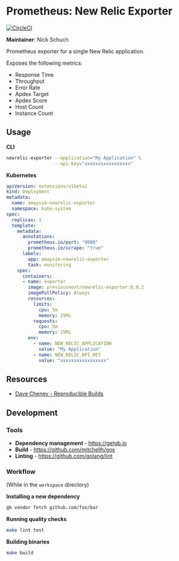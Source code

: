 Prometheus: New Relic Exporter
==============================

[![CircleCI](https://circleci.com/gh/previousnext/newrelic-exporter.svg?style=svg)](https://circleci.com/gh/previousnext/newrelic-exporter)

**Maintainer**: Nick Schuch

Prometheus exporter for a single New Relic application.

Exposes the following metrics:

* Response Time
* Throughput
* Error Rate
* Apdex Target
* Apdex Score
* Host Count
* Instance Count

## Usage

**CLI**

```bash
newrelic-exporter --application="My Application" \
                  --api-key="xxxxxxxxxxxxxxxxx"
```

**Kubernetes**

```yaml
apiVersion: extensions/v1beta1
kind: Deployment
metadata:
  name: amaysim-newrelic-exporter
  namespace: kube-system
spec:
  replicas: 1
  template:
    metadata:
      annotations:
        prometheus.io/port: "9000"
        prometheus.io/scrape: "true"
      labels:
        app: amaysim-newrelic-exporter
        task: monitoring
    spec:
      containers:
      - name: exporter
        image: previousnext/newrelic-exporter:0.0.2
        imagePullPolicy: Always
        resources:
          limits:
            cpu: 5m
            memory: 25Mi
          requests:
            cpu: 5m
            memory: 25Mi
        env:
          - name: NEW_RELIC_APPLICATION 
            value: "My Application"
          - name: NEW_RELIC_API_KEY
            value: "xxxxxxxxxxxxxxxxx"
```

## Resources

* [Dave Cheney - Reproducible Builds](https://www.youtube.com/watch?v=c3dW80eO88I)

## Development

### Tools

* **Dependency management** - https://getgb.io
* **Build** - https://github.com/mitchellh/gox
* **Linting** - https://github.com/golang/lint

### Workflow

(While in the `workspace` directory)

**Installing a new dependency**

```bash
gb vendor fetch github.com/foo/bar
```

**Running quality checks**

```bash
make lint test
```

**Building binaries**

```bash
make build
```
